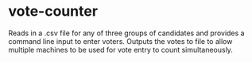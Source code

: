 # vote-counter

Reads in a .csv file for any of three groups of candidates and provides a command line input to enter voters. 
Outputs the votes to file to allow multiple machines to be used for vote entry to count simultaneously.
